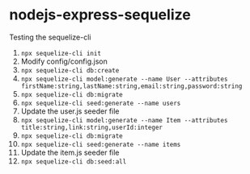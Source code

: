 # nodejs-express-sequelize

Testing the sequelize-cli

1) ```npx sequelize-cli init```
2) Modify config/config.json
3) ```npx sequelize-cli db:create```
4) ```npx sequelize-cli model:generate --name User --attributes firstName:string,lastName:string,email:string,password:string```
5) ```npx sequelize-cli db:migrate```
6) ```npx sequelize-cli seed:generate --name users```
7) Update the user.js seeder file
8) ```npx sequelize-cli model:generate --name Item --attributes title:string,link:string,userId:integer```
9) ```npx sequelize-cli db:migrate```
10) ```npx sequelize-cli seed:generate --name items```
11) Update the item.js seeder file
12) ```npx sequelize-cli db:seed:all```
